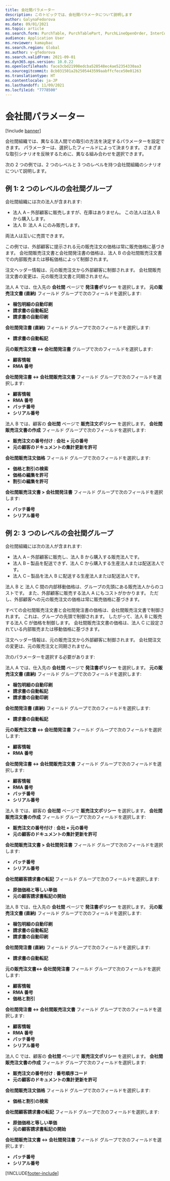 ```yaml
---
title: 会社間パラメーター
description: このトピックでは、会社間パラメータについて説明します
author: GalynaFedorova
ms.date: 09/01/2021
ms.topic: article
ms.search.form: PurchTable, PurchTablePart, PurchLineOpenOrder, InterCompanyTradingRelationSetupCustomer
audience: Application User
ms.reviewer: kamaybac
ms.search.region: Global
ms.author: v-gfedorova
ms.search.validFrom: 2021-09-01
ms.dyn365.ops.version: 10.0.22
ms.openlocfilehash: face3cbd21998edcba528548ec4ae52354330aa3
ms.sourcegitcommit: 8cb031501a2b2505443599aabffcfece50e01263
ms.translationtype: HT
ms.contentlocale: ja-JP
ms.lasthandoff: 11/09/2021
ms.locfileid: "7778500"
---
```

# <a name="intercompany-parameters"></a>会社間パラメーター

[!include [banner](../../includes/banner.md)]

会社間組織では、異なる法人間での取引の方法を決定するパラメーターを設定できます。 パラメーターは、選択したフィールドによって決まります。 さまざまな取引シナリオを反映するために、異なる組み合わせを選択できます。

次の 2 つの例では、2 つのレベルと 3 つのレベルを持つ会社間組織のシナリオについて説明します。

## <a name="example-1-two-level-intercompany-chain"></a>例 1: 2 つのレベルの会社間グループ

会社間組織には次の法人が含まれます:

- 法人 A – 外部顧客に販売しますが、在庫はありません。 この法人は法人 B から購入します。
- 法人 B: 法人 A にのみ販売します。

両法人は互いに売買できます。

この例では、外部顧客に提示される元の販売注文の価格は常に販売価格に基づきます。 会社間販売注文書と会社間発注書の価格は、法人 B の会社間販売注文書での内部販売または移転価格によって制御されます。

注文ヘッダー情報は、元の販売注文から外部顧客に制御されます。 会社間販売注文書の変更は、元の販売注文書と同期されません。

法人 A では、仕入先の **会社間** ページで **発注書ポリシー** を選択します。 **元の販売注文書 (直納)** フィールド グループで次のフィールドを選択します:

- **梱包明細の自動印刷**
- **請求書の自動転記**
- **請求書の自動印刷**

**会社間発注書 (直納)** フィールド グループで次のフィールドを選択します:

- **請求書の自動転記**

**元の販売注文書 <-> 会社間発注書** グループで次のフィールドを選択します:

- **顧客情報**
- **RMA 番号**

**会社間発注書 <-> 会社間販売注文書** フィールド グループで次のフィールドを選択します:

- **顧客情報**
- **RMA 番号**
- **バッチ番号**
- **シリアル番号**

法人 B では、顧客の **会社間** ページで **販売注文ポリシー** を選択します。 **会社間販売注文書の作成** フィールド グループで次のフィールドを選択します:

- **販売注文の番号付け** : **会社 + 元の番号**
- **元の顧客のドキュメントの集計更新を許可**

**会社間販売注文価格** フィールド グループで次のフィールドを選択します:

- **価格と割引の検索**
- **価格の編集を許可**
- **割引の編集を許可**

**会社間販売注文書 \> 会社間発注書** フィールド グループで次のフィールドを選択します:

- **バッチ番号**
- **シリアル番号**

## <a name="example-2-three-level-intercompany-chain"></a>例 2: 3 つのレベルの会社間グループ

会社間組織には次の法人が含まれます:

- 法人 A – 外部顧客に販売し、法人 B から購入する販売法人です。
- 法人 B – 製品を配送できず、法人 C から購入する生産法人または配送法人です。
- 法人 C – 製品を法人 B に配送する生産法人または配送法人です。

法人 B と 法人 C 間の内部移動価格は、グループの先頭にある販売法人からのコストです。 また、外部顧客に販売する法人 A にもコストがかかります。 ただし、外部顧客への元の販売注文の価格は常に販売価格に基づきます。

すべての会社間販売注文書と会社間発注書の価格は、会社間販売注文書で制御されます。 これは、グループの先頭で制御されます。 したがって、法人 B に販売する法人 C が価格を制御します。 会社間販売注文書の価格は、法人 C に設定されている内部販売または移動価格に基づきます。

注文ヘッダー情報は、元の販売注文から外部顧客に制御されます。 会社間注文の変更は、元の販売注文と同期されません。

次のパラメーターを選択する必要があります:

法人 A では、仕入先の **会社間** ページで **発注書ポリシー** を選択します。 **元の販売注文書 (直納)** フィールド グループで次のフィールドを選択します:

- **梱包明細の自動印刷**
- **請求書の自動転記**
- **請求書の自動印刷**

**会社間発注書 (直納)** フィールド グループで次のフィールドを選択します:

- **請求書の自動転記**

**元の販売注文書 <-> 会社間発注書** フィールド グループで次のフィールドを選択します:

- **顧客情報**
- **RMA 番号**

**会社間発注書 <-> 会社間販売注文書** フィールド グループで次のフィールドを選択します:

- **顧客情報**
- **RMA 番号**
- **バッチ番号**
- **シリアル番号**

法人 B では、顧客の **会社間** ページで **販売注文ポリシー** を選択します。 **会社間販売注文書の作成** フィールド グループで次のフィールドを選択します:

- **販売注文の番号付け** : **会社 + 元の番号**
- **元の顧客のドキュメントの集計更新を許可**

**会社間販売注文書 \> 会社間発注書** フィールド グループで次のフィールドを選択します:

- **バッチ番号**
- **シリアル番号**

**会社間顧客請求書の転記** フィールド グループで次のフィールドを選択します:

- **原価価格と等しい単価**
- **元の顧客請求書転記の開始**

法人 B では、仕入先の **会社間** ページで **発注書ポリシー** を選択します。 **元の販売注文書 (直納)** フィールド グループで次のフィールドを選択します:

- **梱包明細の自動印刷**
- **請求書の自動転記**
- **請求書の自動印刷**

**会社間発注書 (直納)** フィールド グループで次のフィールドを選択します:

- **請求書の自動転記**

**元の販売注文書<-> 会社間発注書** フィールド グループで次のフィールドを選択します:

- **顧客情報**
- **RMA 番号**
- **価格と割引**

**会社間発注書 <-> 会社間販売注文書** フィールド グループで次のフィールドを選択します:

- **顧客情報**
- **RMA 番号**
- **バッチ番号**
- **シリアル番号**

法人 C では、顧客の **会社間** ページで **販売注文ポリシー** を選択します。 **会社間販売注文書の作成** フィールド グループで次のフィールドを選択します:

- **販売注文の番号付け** : **番号順序コード**
- **元の顧客のドキュメントの集計更新を許可**

**会社間販売注文価格** フィールド グループで次のフィールドを選択します:

- **価格と割引の検索**

**会社間顧客請求書の転記** フィールド グループで次のフィールドを選択します:

- **原価価格と等しい単価**
- **元の顧客請求書転記の開始**

**会社間販売注文書 <-> 会社間発注書** フィールド グループで次のフィールドを選択します:

- **バッチ番号**
- **シリアル番号**

[!INCLUDE[footer-include](../../includes/footer-banner.md)]
